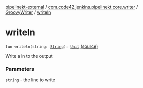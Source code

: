 [pipelinekt-external](../../index.md) / [com.code42.jenkins.pipelinekt.core.writer](../index.md) / [GroovyWriter](index.md) / [writeln](./writeln.md)

# writeln

`fun writeln(string: `[`String`](https://kotlinlang.org/api/latest/jvm/stdlib/kotlin/-string/index.html)`): `[`Unit`](https://kotlinlang.org/api/latest/jvm/stdlib/kotlin/-unit/index.html) [(source)](https://github.com/code42/pipelinekt/tree/master/core/src/main/kotlin/com/code42/jenkins/pipelinekt/core/writer/GroovyWriter.kt#L111)

Write a ln to the output

### Parameters

`string` - the line to write
